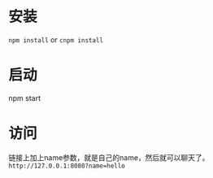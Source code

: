 # 安装
`npm install`
or
`cnpm install`

# 启动
npm start

# 访问
链接上加上name参数，就是自己的name，然后就可以聊天了。
`http://127.0.0.1:8080?name=hello`
